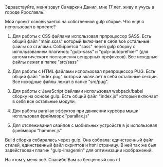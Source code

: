 Здравствуйте, меня зовут Самаркин Данил, мне 17 лет, живу и учусь в городе Ярославль.

Мой проект основывается на собственной gulp сборке.
Что ещё я использовал в проекте?

1. Для работы с CSS файлами использовал прпроцессор SASS. Есть общий файл "main.scss" который включает в себя все остальные файлы со стилями. Собирается "sass" через gulp сборку с использованием плагинов: "gulp-sass" и "gulp-autoprefixer" (для автоматического поставления вендорных префиксов). Все исходные файлы лежат в папке "src/sass"

2. Для работы с HTML файлами использовал препроцессор PUG. Есть общий файл "index.pug" который включает в себя остальные секции. Все исходные файлы лежат в папке "src/pug".

3. Для работы с JavaScript файлами использовал webpack/babel сборку на основе gulp. Есть общий файл "index.js" который включает в себя все остальные модули.

4. Для работы parallax эффектов при движении курсора мыши использовал фреймворк "parallax.js"

5. Для отслеживания свайпов с мобильных устройств в js использовал фреймворк "hammer.js"

Build сборка собиралась через gulp. Она собрала: единственный файл стилей, единственный файл скриптов и html страницу. В ней так же был задействован плагин "gulp-imagemin" для оптимизации изображений.

На этом у меня всё. Спасибо Вам за бесценный опыт!)